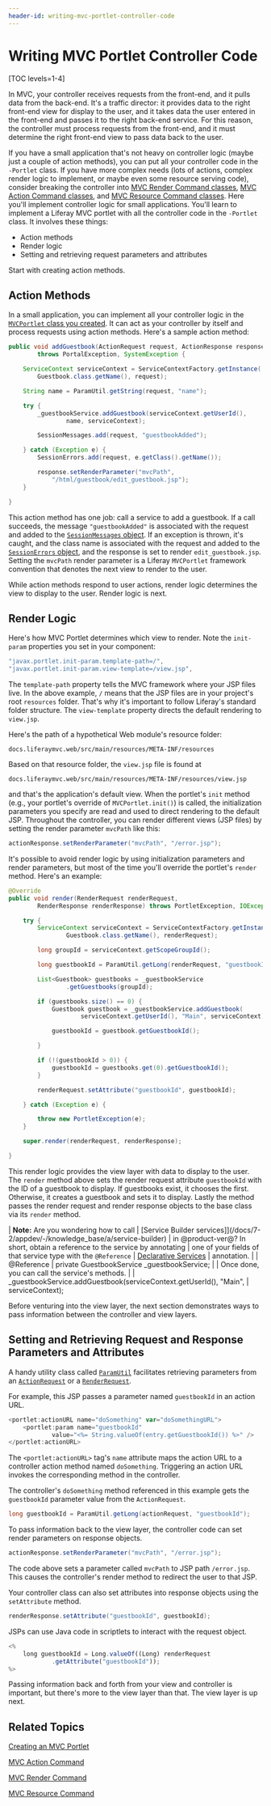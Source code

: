 ```yaml
---
header-id: writing-mvc-portlet-controller-code
---
```


# Writing MVC Portlet Controller Code

[TOC levels=1-4]

In MVC, your controller receives requests from the front-end, and it pulls data
from the back-end. It's a traffic director: it provides data to the right
front-end view for display to the user, and it takes data the user entered in
the front-end and passes it to the right back-end service. For this reason, the
controller must process requests from the front-end, and it must determine the
right front-end view to pass data back to the user. 

If you have a small application that's not heavy on controller logic (maybe just
a couple of action methods), you can put all your controller code in the
`-Portlet` class. If you have more complex needs (lots of actions, complex
render logic to implement, or maybe even some resource serving code), consider
breaking the controller into [MVC Render Command
classes](/docs/7-2/appdev/-/knowledge_base/a/mvc-render-command), [MVC Action
Command classes](/docs/7-2/appdev/-/knowledge_base/a/mvc-action-command), and
[MVC Resource Command
classes](/docs/7-2/appdev/-/knowledge_base/a/mvc-resource-command). Here you'll
implement controller logic for small applications. You'll learn to implement a
Liferay MVC portlet with all the controller code in the `-Portlet` class. It
involves these things: 

- Action methods
- Render logic
- Setting and retrieving request parameters and attributes

Start with creating action methods. 

## Action Methods

In a small application, you can implement all your controller logic in the
[`MVCPortlet` class you
created](/docs/7-2/appdev/-/knowledge_base/a/creating-an-mvc-portlet). It can
act as your controller by itself and process requests using action methods.
Here's a sample action method: 

```java
public void addGuestbook(ActionRequest request, ActionResponse response)
        throws PortalException, SystemException {

    ServiceContext serviceContext = ServiceContextFactory.getInstance(
        Guestbook.class.getName(), request);

    String name = ParamUtil.getString(request, "name");

    try {
        _guestbookService.addGuestbook(serviceContext.getUserId(),
                name, serviceContext);

        SessionMessages.add(request, "guestbookAdded");

    } catch (Exception e) {
        SessionErrors.add(request, e.getClass().getName());

        response.setRenderParameter("mvcPath",
            "/html/guestbook/edit_guestbook.jsp");
    }

}
```

This action method has one job: call a service to add a guestbook. If a call
succeeds, the message `"guestbookAdded"` is associated with the request and
added to the  [`SessionMessages`
object](@platform-ref@/7.2-latest/javadocs/portal-kernel/com/liferay/portal/kernel/servlet/SessionMessages.html).
If an exception is thrown, it's caught, and the class name is associated with
the request and added to the [`SessionErrors`
object](@platform-ref@/7.2-latest/javadocs/portal-kernel/com/liferay/portal/kernel/servlet/SessionErrors.html),
and the response is set to render `edit_guestbook.jsp`. Setting the `mvcPath`
render parameter is a Liferay `MVCPortlet` framework convention that denotes the
next view to render to the user. 

While action methods respond to user actions, render logic determines the view
to display to the user. Render logic is next. 

## Render Logic

Here's how MVC Portlet determines which view to render. Note the `init-param`
properties you set in your component:

```java
"javax.portlet.init-param.template-path=/",
"javax.portlet.init-param.view-template=/view.jsp",
```

The `template-path` property tells the MVC framework where your JSP files live.
In the above example, `/` means that the JSP files are in your project's root
`resources` folder. That's why it's important to follow Liferay's standard
folder structure. The `view-template` property directs the default rendering to
`view.jsp`.

Here's the path of a hypothetical Web module's resource folder:

```
docs.liferaymvc.web/src/main/resources/META-INF/resources
```

Based on that resource folder, the `view.jsp` file is found at

```
docs.liferaymvc.web/src/main/resources/META-INF/resources/view.jsp
```

and that's the application's default view. When the portlet's `init` method
(e.g., your portlet's override of `MVCPortlet.init()`) is called, the
initialization parameters you specify are read and used to direct rendering to
the default JSP. Throughout the controller, you can render different views (JSP
files) by setting the render parameter `mvcPath` like this:

```java
actionResponse.setRenderParameter("mvcPath", "/error.jsp");
```

It's possible to avoid render logic by using initialization parameters and
render parameters, but most of the time you'll override the portlet's `render`
method. Here's an example:

```java
@Override
public void render(RenderRequest renderRequest,
        RenderResponse renderResponse) throws PortletException, IOException {

    try {
        ServiceContext serviceContext = ServiceContextFactory.getInstance(
                Guestbook.class.getName(), renderRequest);

        long groupId = serviceContext.getScopeGroupId();

        long guestbookId = ParamUtil.getLong(renderRequest, "guestbookId");

        List<Guestbook> guestbooks = _guestbookService
                .getGuestbooks(groupId);

        if (guestbooks.size() == 0) {
            Guestbook guestbook = _guestbookService.addGuestbook(
                    serviceContext.getUserId(), "Main", serviceContext);

            guestbookId = guestbook.getGuestbookId();

        }

        if (!(guestbookId > 0)) {
            guestbookId = guestbooks.get(0).getGuestbookId();
        }

        renderRequest.setAttribute("guestbookId", guestbookId);

    } catch (Exception e) {

        throw new PortletException(e);
    }

    super.render(renderRequest, renderResponse);

}
```

This render logic provides the view layer with data to display to the user. The
`render` method above sets the render request attribute `guestbookId` with the
ID of a guestbook to display. If guestbooks exist, it chooses the first.
Otherwise, it creates a guestbook and sets it to display. Lastly the method
passes the render request and render response objects to the base class via its
`render` method. 

| **Note:** Are you wondering how to call
| [Service Builder services]](/docs/7-2/appdev/-/knowledge_base/a/service-builder)
| in @product-ver@? In short, obtain a reference to the service by annotating
| one of  your fields of that service type with the `@Reference`
| [Declarative Services](/docs/7-2/frameworks/-/knowledge_base/f/declarative-services)
| annotation.
| 
|     @Reference
|     private GuestbookService _guestbookService;
| 
| Once done, you can call the service's methods.
| 
|     _guestbookService.addGuestbook(serviceContext.getUserId(), "Main",
|             serviceContext);

Before venturing into the view layer, the next section demonstrates ways to pass
information between the controller and view layers. 

## Setting and Retrieving Request and Response Parameters and Attributes

A handy utility class called
[`ParamUtil`](@platform-ref@/7.2-latest/javadocs/portal-kernel/com/liferay/portal/kernel/util/ParamUtil.html)
facilitates retrieving parameters from an [`ActionRequest`](https://docs.liferay.com/portlet-api/3.0/javadocs/javax/portlet/ActionRequest.html)
or a
[`RenderRequest`](https://docs.liferay.com/portlet-api/3.0/javadocs/javax/portlet/RenderRequest.html).

For example, this JSP passes a parameter named `guestbookId` in an action
URL.

```javascript
<portlet:actionURL name="doSomething" var="doSomethingURL">
    <portlet:param name="guestbookId" 
            value="<%= String.valueOf(entry.getGuestbookId()) %>" />
</portlet:actionURL>
```

The `<portlet:actionURL>` tag's `name` attribute maps the action URL to a
controller action method named `doSomething`. Triggering an action URL invokes
the corresponding method in the controller. 

The controller's `doSomething` method referenced in this example gets the
`guestbookId` parameter value from the `ActionRequest`.

```java
long guestbookId = ParamUtil.getLong(actionRequest, "guestbookId");
```

To pass information back to the view layer, the controller code can set render
parameters on response objects. 

```java
actionResponse.setRenderParameter("mvcPath", "/error.jsp");
```

The code above sets a parameter called `mvcPath` to JSP path `/error.jsp`.
This causes the controller's render method to redirect the user to that JSP. 

Your controller class can also set attributes into response objects using the
`setAttribute` method. 

```java
renderResponse.setAttribute("guestbookId", guestbookId);
```

JSPs can use Java code in scriptlets to interact with the request object. 

```javascript
<%
    long guestbookId = Long.valueOf((Long) renderRequest
            .getAttribute("guestbookId"));
%>
```

Passing information back and forth from your view and controller is important,
but there's more to the view layer than that. The view layer is up next. 

## Related Topics 

[Creating an MVC Portlet](/docs/7-2/appdev/-/knowledge_base/a/creating-an-mvc-portlet)

[MVC Action Command](/docs/7-2/appdev/-/knowledge_base/a/mvc-action-command)

[MVC Render Command](/docs/7-2/appdev/-/knowledge_base/a/mvc-render-command)

[MVC Resource Command](/docs/7-2/appdev/-/knowledge_base/a/mvc-resource-command)
